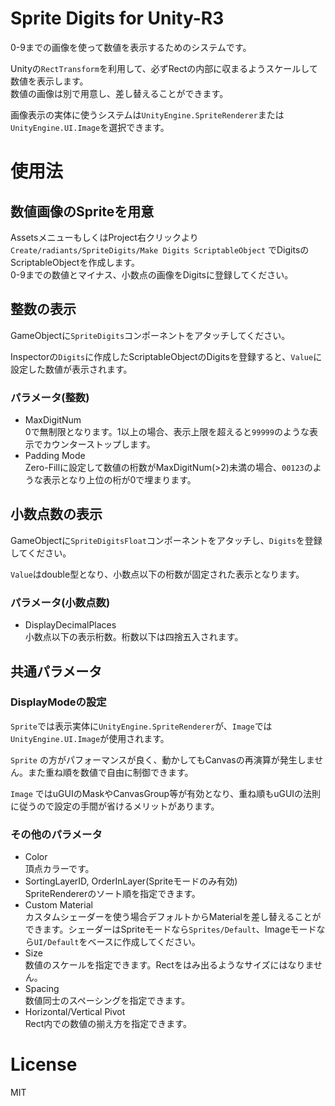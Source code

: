 # Sprite Digits for Unity-R3

0-9までの画像を使って数値を表示するためのシステムです。

Unityの`RectTransform`を利用して、必ずRectの内部に収まるようスケールして数値を表示します。  
数値の画像は別で用意し、差し替えることができます。

画像表示の実体に使うシステムは`UnityEngine.SpriteRenderer`または`UnityEngine.UI.Image`を選択できます。

# 使用法

## 数値画像のSpriteを用意

AssetsメニューもしくはProject右クリックより `Create/radiants/SpriteDigits/Make Digits ScriptableObject` でDigitsのScriptableObjectを作成します。  
0-9までの数値とマイナス、小数点の画像をDigitsに登録してください。

## 整数の表示

GameObjectに`SpriteDigits`コンポーネントをアタッチしてください。

Inspectorの`Digits`に作成したScriptableObjectのDigitsを登録すると、`Value`に設定した数値が表示されます。

### パラメータ(整数)

- MaxDigitNum  
0で無制限となります。1以上の場合、表示上限を超えると`99999`のような表示でカウンターストップします。
- Padding Mode  
Zero-Fillに設定して数値の桁数がMaxDigitNum(>2)未満の場合、`00123`のような表示となり上位の桁が0で埋まります。

## 小数点数の表示

GameObjectに`SpriteDigitsFloat`コンポーネントをアタッチし、`Digits`を登録してください。

`Value`はdouble型となり、小数点以下の桁数が固定された表示となります。

### パラメータ(小数点数)

- DisplayDecimalPlaces  
小数点以下の表示桁数。桁数以下は四捨五入されます。

## 共通パラメータ

### DisplayModeの設定

`Sprite`では表示実体に`UnityEngine.SpriteRenderer`が、`Image`では`UnityEngine.UI.Image`が使用されます。

`Sprite` の方がパフォーマンスが良く、動かしてもCanvasの再演算が発生しません。また重ね順を数値で自由に制御できます。

`Image` ではuGUIのMaskやCanvasGroup等が有効となり、重ね順もuGUIの法則に従うので設定の手間が省けるメリットがあります。

### その他のパラメータ
- Color  
頂点カラーです。
- SortingLayerID, OrderInLayer(Spriteモードのみ有効)  
SpriteRendererのソート順を指定できます。
- Custom Material  
カスタムシェーダーを使う場合デフォルトからMaterialを差し替えることができます。シェーダーはSpriteモードなら`Sprites/Default`、Imageモードなら`UI/Default`をベースに作成してください。  
- Size  
数値のスケールを指定できます。Rectをはみ出るようなサイズにはなりません。
- Spacing  
数値同士のスペーシングを指定できます。
- Horizontal/Vertical Pivot  
Rect内での数値の揃え方を指定できます。

# License

MIT